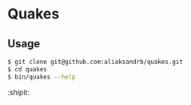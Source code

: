 # Quakes

## Usage

```bash
$ git clone git@github.com:aliaksandrb/quakes.git
$ cd quakes
$ bin/quakes --help
```

:shipit:
